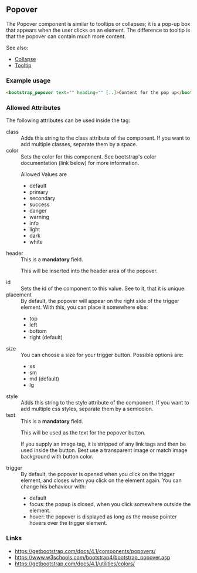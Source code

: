 ## Popover
The Popover component is similar to tooltips or collapses; it is a pop-up
box that appears when the user clicks on an element. The difference to
tooltip is that the popover can contain much more content.

See also:
* [Collapse](collapse.md)
* [Tooltip](tooltip.md)

### Example usage
```html
<bootstrap_popover text="" heading="" [..]>Content for the pop up</bootstrap_popover>
```

### Allowed Attributes
The following attributes can be used inside the tag:

<dl>
<dt>class</dt>
<dd>Adds this string to the class attribute of the component. If you want to
add multiple classes, separate them by a space.</dd>

<dt>color</dt>
<dd>Sets the color for this component. See bootstrap's color documentation
(link below) for more information.

Allowed Values are
<ul>
<li>default</li>
<li>primary</li>
<li>secondary</li>
<li>success</li>
<li>danger</li>
<li>warning</li>
<li>info</li>
<li>light</li>
<li>dark</li>
<li>white</li>
</ul></dd>

<dt>header</dt>
<dd>This is a <b>mandatory</b> field.

This will be inserted into the header area of the popover.</dd>

<dt>id</dt>
<dd>Sets the id of the component to this value. See to it, that it is
unique.</dd>

<dt>placement</dt>
<dd>By default, the popover will appear on the right side of the trigger
element. With this, you can place it somewhere else:
<ul>
<li>top</li>
<li>left</li>
<li>bottom</li>
<li>right (default)</li>
</ul></dd>

<dt>size</dt>
<dd>You can choose a size for your trigger button. Possible options are:
<ul>
<li>xs</li>
<li>sm</li>
<li>md (default)</li>
<li>lg</li>
</ul></dd>

<dt>style</dt>
<dd>Adds this string to the style attribute of the component. If you want to
add multiple css styles, separate them by a semicolon.</dd>

<dt>text</dt>
<dd>This is a <b>mandatory</b> field.

This will be used as the text for the popover button.

If you supply an image tag, it is stripped of any link tags and then
be used inside the button. Best use a transparent image or match image
background with button color.</dd>

<dt>trigger</dt>
<dd>By default, the popover is opened when you click on the trigger element,
and closes when you click on the element again. You can change his
behaviour with:
<ul>
<li>default</li>
<li>focus: the popup is closed, when you click somewhere outside the
    element.</li>
<li>hover: the popover is displayed as long as the mouse pointer hovers
    over the trigger element.</li>
</ul></dd>
</dl>


### Links
* https://getbootstrap.com/docs/4.1/components/popovers/
* https://www.w3schools.com/bootstrap4/bootstrap_popover.asp
* https://getbootstrap.com/docs/4.1/utilities/colors/
